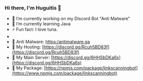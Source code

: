 ### Hi there, I'm Huguitis 👋

- 🔭 I’m currently working on my Discord Bot "Anti Malware"
- 🌱 I’m currently learning Java
- ⚡ Fun fact: I love tuna.
- 
- 🔗 Anti Malware: [https:/antimalware.ga](https:/antimalware.ga)
- 🔗 My Hosting: [https://discord.gg/Rcuh5BD83f](https://discord.gg/Rcuh5BD83f)
- 🔗 My Main Server: [https://discord.gg/6HHSbDKa6s](https://discord.gg/6HHSbDKa6s)
- 🔗 My Package: [https://npmjs.com/package/linkscanningbot](https://www.npmjs.com/package/linkscanningbot)
